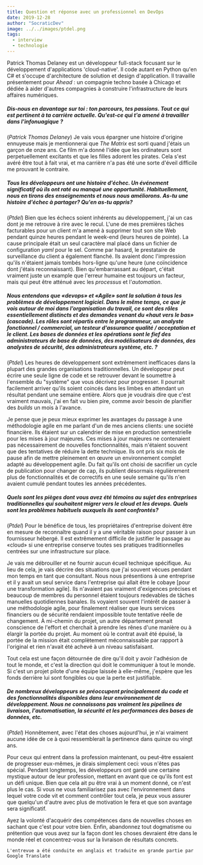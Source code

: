 ```yaml
---
title: Question et réponse avec un professionnel en DevOps
date: 2019-12-28
author: "SocraticDev"
image: ../../images/ptdel.png
tags:
  - interview
  - technologie
---
```


Patrick Thomas Delaney est un développeur full-stack focusant sur le développement d'applications 'cloud-native'. Il code autant en Python qu'en C# et s'occupe d'architecture de solution et design d'application. Il travaille présentement pour _Ahead_ : un compagnie techno basée à Chicago et dédiée à aider d'autres compagnies à construire l'infrastructure de leurs affaires numériques.

##### Dis-nous en davantage sur toi : ton parcours, tes passions. Tout ce qui est pertinent à ta carrière actuelle. Qu'est-ce qui t'a amené à travailler dans l'infonuagique ?

(_Patrick Thomas Delaney_) Je vais vous épargner une histoire d'origine ennuyeuse mais je mentionnerai que _The Matrix_ est sorti quand j'étais un garçon de onze ans. Ce film m'a donné l'idée que les ordinateurs sont perpetuellement excitants et que les filles adorent les pirates. Cela s'est avéré être tout à fait vrai, et ma carrière n'a pas été une sorte d'éveil difficile me prouvant le contraire.


##### Tous les développeurs ont une histoire d'échec. Un événement significatif où ils ont raté ou manqué une opportunité. Habituellement, nous en tirons des enseignements et nous nous améliorons. As-tu une histoire d'échec à partager? Qu'en as-tu appris?

(_Ptdel_) Bien que les échecs soient inhérents au développement, j'ai un cas dont je me retrouve à rire avec le recul. L'une de mes premières tâches facturables pour un client m'a amené à supprimer tout son site Web pendant quinze heures pendant le week-end (leurs heures de pointe). La cause principale était un seul caractère mal placé dans un fichier de configuration _yaml_ pour le sel. Comme par hasard, le prestataire de surveillance du client a également flanché. Ils avaient donc l'impression qu'ils n'étaient jamais tombés hors-ligne qu'une heure (une coïncidence dont j'étais reconnaissant). Bien qu'embarrassant au départ, c'était vraiment juste un example que l'erreur humaine est toujours un facteur, mais qui peut être atténué avec les _processus_ et l'_automation_.

##### Nous entendons que «devops» et «Agile» sont la solution à tous les problèmes de développement logiciel. Dans le même temps, ce que je vois autour de moi dans l’organisation du travail, ce sont des rôles essentiellement distincts et des demandes venant du «haut vers le bas» (cascade). Les rôles sont répartis entre le programmeur, un analyste fonctionnel / commercial, un testeur d'assurance qualité / acceptation et le client. Les bases de données et les opérations sont le fief des administrateurs de base de données, des modélisateurs de données, des analystes de sécurité, des administrateurs système, etc. ?

(_Ptdel_) Les heures de développement sont extrêmement inefficaces dans la plupart des grandes organisations traditionnelles. Un développeur peut écrire une seule ligne de code et se retrouver devant le soumettre à l'ensemble du "système" que vous décrivez pour progresser. Il pourrait facilement arriver qu'ils soient coincés dans les limbes en attendant un résultat pendant une semaine entière. Alors que je voudrais dire que c'est vraiment mauvais, j'ai en fait vu bien pire, comme avoir besoin de planifier des _builds_ un mois à l'avance.

Je pense que je peux mieux exprimer les avantages du passage à une méthodologie agile en me parlant d'un de mes anciens clients: une société financière. Ils étaient sur un calendrier de mise en production semestrielle pour les mises à jour majeures. Ces mises à jour majeures ne contenaient pas nécessairement de nouvelles fonctionnalités, mais n'étaient souvent que des tentatives de réduire la dette technique. Ils ont pris six mois de pause afin de mettre pleinement en œuvre un environnement complet adapté au développement agile. Du fait qu'ils ont choisi de sacrifier un cycle de publication pour changer de cap, ils publient désormais régulièrement plus de fonctionnalités et de correctifs en une seule semaine qu'ils n'en avaient cumulé pendant toutes les années précédentes.

##### Quels sont les pièges dont vous avez été témoins au sujet des entreprises traditionnelles qui souhaitent migrer vers le cloud et les devops. Quels sont les problèmes habituels auxquels ils sont confrontés?

 (_Ptdel_) Pour le bénéfice de tous, les propriétaires d'entreprise doivent être en mesure de reconnaître quand il y a une véritable raison pour passer à un fournisseur hébergé. Il est extrêmement difficile de justifier le passage au «cloud» si une entreprise conserve toutes ses pratiques traditionnelles centrées sur une infrastructure sur place.

Je vais me débrouiller et ne fournir aucun écueil technique spécifique. Au lieu de cela, je vais décrire des situations que j'ai souvent vécues pendant mon temps en tant que consultant. Nous nous présentions à une entreprise et il y avait un seul service dans l'entreprise qui allait être le cobaye [pour une transformation agile]. Ils n'avaient pas vraiment d'exigences précises et beaucoup de membres du personnel étaient toujours redevables de tâches manuelles quotidiennes banales. Ils voyaient souvent l'intérêt de passer à une méthodologie agile, pour finalement réaliser que leurs services financiers ou de sécurité rendaient impossible toute tentative réelle de changement. À mi-chemin du projet, un autre département prenait conscience de l'effort et cherchait à prendre les rênes d'une manière ou à élargir la portée du projet. Au moment où le contrat avait été épuisé, la portée de la mission était complètement méconnaissable par rapport à l'original et rien n'avait été achevé à un niveau satisfaisant.
 
Tout cela est une façon détournée de dire qu'il doit y avoir l'adhésion de tout le monde, et c'est la direction qui doit le communiquer à tout le monde. Si c'est un projet pilote d'une équipe laissée à elle-même, j'espère que les fonds derrière lui sont fongibles ou que la perte est justifiable.

 ##### De nombreux développeurs se préoccupent principalement du code et des fonctionnalités disponibles dans leur environnement de développement. Nous ne connaissons pas vraiment les pipelines de livraison, l'automatisation, la sécurité et les performances des bases de données, etc.

  (_Ptdel_) Honnêtement, avec l'état des choses aujourd'hui, je n'ai vraiment aucune idée de ce à quoi ressemblerait la pertinence dans quinze ou vingt ans.

Pour ceux qui entrent dans la profession maintenant, ou peut-être essaient de progresser eux-mêmes, je dirais simplement ceci: vous n'êtes pas spécial. Pendant longtemps, les développeurs ont gardé une certaine mystique autour de leur profession, mettant en avant que ce qu'ils font est un défi unique. Bien que cela ait pu être vrai à un moment donné, ce n'est plus le cas. Si vous ne vous familiarisez pas avec l'environnement dans lequel votre code vit et comment contrôler tout cela, je peux vous assurer que quelqu'un d'autre avec plus de motivation le fera et que son avantage sera significatif.
  
Ayez la volonté d'acquérir des compétences dans de nouvelles choses en sachant que c'est pour votre bien. Enfin, abandonnez tout dogmatisme ou prétention que vous avez sur la façon dont les choses devraient être dans le monde réel et concentrez-vous sur la livraison de résultats concrets.

  ```L'entrevue a été conduite en anglais et traduite en grande partie par Google Translate```